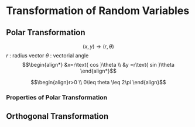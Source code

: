 # Transformation of Random Variables
## Polar Transformation

$$(x,y)\rightarrow(r,\theta)$$
$r$ : radius vector
$\theta$ : vectorial angle
$$\begin{align*} &x=r\text{ cos }\theta \\ &y =r\text{ sin }\theta \end{align*}$$

$$\begin{align}r>0 \\ 0\leq theta \leq 2\pi \end{align}$$
### Properties of Polar Transformation 

## Orthogonal Transformation

